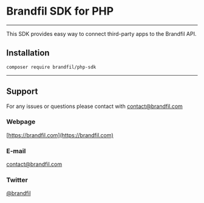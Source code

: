 # Brandfil SDK for PHP
---
This SDK provides easy way to connect third-party apps to the Brandfil API.

## Installation
    composer require brandfil/php-sdk

---

## Support
For any issues or questions please contact with [contact@brandfil.com](contact@brandfil.com)

### Webpage
[https://brandfil.com](https://brandfil.com)

### E-mail
[contact@brandfil.com](contact@brandfil.com)

### Twitter
[@brandfil](https://twitter.com/brandfil)